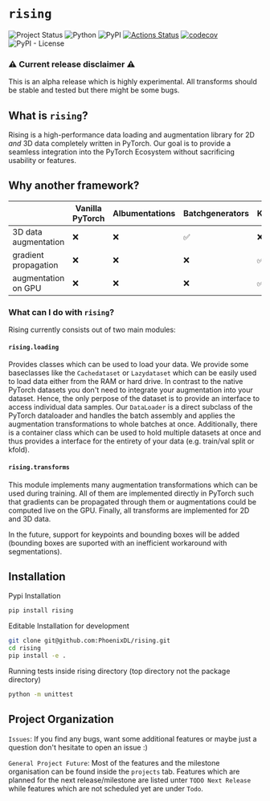 # `rising`

![Project Status](https://img.shields.io/badge/status-alpha-red)
![Python](https://img.shields.io/badge/python-3.7-blue)
![PyPI](https://img.shields.io/pypi/v/rising)
[![Actions Status](https://github.com/PhoenixDL/rising/workflows/Unittests/badge.svg)](https://github.com/PhoenixDL/rising/actions)
[![codecov](https://codecov.io/gh/PhoenixDL/rising/branch/master/graph/badge.svg)](https://codecov.io/gh/PhoenixDL/rising)
![PyPI - License](https://img.shields.io/pypi/l/rising)

### :warning: Current release disclaimer :warning:
This is an alpha release which is highly experimental. All transforms should be stable and tested but there might be some bugs.

## What is `rising`?
Rising is a high-performance data loading and augmentation library for 2D *and* 3D data completely written in PyTorch.
Our goal is to provide a seamless integration into the PyTorch Ecosystem without sacrificing usability or features.

## Why another framework?
|                      | Vanilla PyTorch | Albumentations | Batchgenerators | Kornia | DALI | `rising` |
|----------------------|-----------------|----------------|-----------------|--------|------|----------|
| 3D data augmentation | ❌              | ❌              | ✅              | ❌      | ❌   | ✅       |
| gradient propagation | ❌              | ❌              | ❌              | ✅      | ❌   | ✅       |
| augmentation on GPU  | ❌              | ❌              | ❌              | ✅      | ✅   | ✅       |

### What can I do with `rising`?
Rising currently consists out of two main modules:

#### `rising.loading`
Provides classes which can be used to load your data.
We provide some baseclasses like the `Cachedataset` or `Lazydataset` which can be easily used to load data either from the RAM or hard drive.
In contrast to the native PyTorch datasets you don't need to integrate your augmentation into your dataset. Hence, the only perpose of the dataset is to provide an interface to access individual data samples.
Our `DataLoader` is a direct subclass of the PyTorch dataloader and handles the batch assembly and applies the augmentation transformations to whole batches at once.
Additionally, there is a container class which can be used to hold multiple datasets at once and thus provides a interface for the entirety of your data (e.g. train/val split or kfold).

#### `rising.transforms`
This module implements many augmentation transformations which can be used during training.
All of them are implemented directly in PyTorch such that gradients can be propagated through them or augmentations could be computed live on the GPU.
Finally, all transforms are implemented for 2D and 3D data.

In the future, support for keypoints and bounding boxes will be added (bounding boxes are suported with an inefficient workaround with segmentations).

## Installation

Pypi Installation
```bash
pip install rising
```

Editable Installation for development

```bash
git clone git@github.com:PhoenixDL/rising.git
cd rising
pip install -e .
```

Running tests inside rising directory (top directory not the package directory)
```bash
python -m unittest
```

## Project Organization
`Issues`: If you find any bugs, want some additional features or maybe just a question don't hesitate to open an issue :)

`General Project Future`: Most of the features and the milestone organisation can be found inside the `projects` tab.
Features which are planned for the next release/milestone are listed unter `TODO Next Release` while features which are not scheduled yet are under `Todo`.